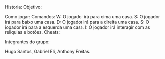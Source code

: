 Historia:
Objetivo:

Como jogar:
  Comandos:
  W: O jogador irá para cima uma casa.
  S: O jogador irá para baixo uma casa.
  D: O jogador irá para a direita uma casa.
  S: O jogador irá para a esquerda uma casa.
  I: O jogador irá interagir com as reliquias e botões.
  Cheats:
  
Integrantes do grupo:

Hugo Santos,
Gabriel Eli,
Anthony Freitas.
